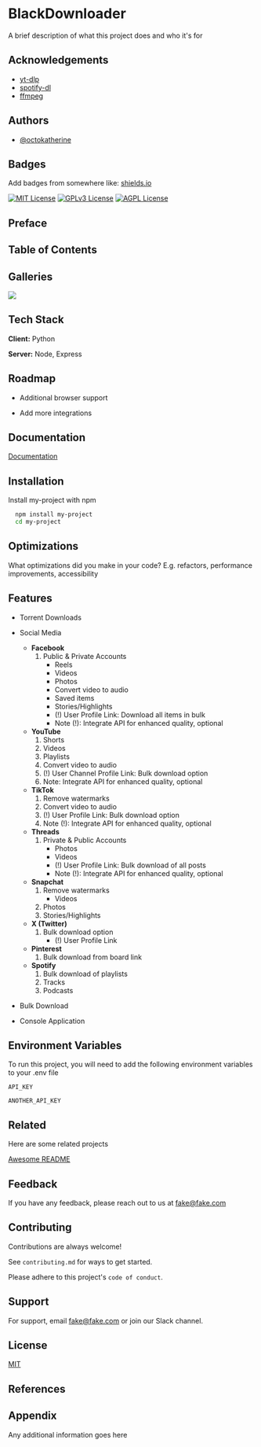 
<!--![Logo](https://github.com/LoneStamp/BlackDownloader/blob/main/src/icon/blackdownloader.png)-->


# BlackDownloader

A brief description of what this project does and who it's for


## Acknowledgements

 - [yt-dlp](https://awesomeopensource.com/project/elangosundar/awesome-README-templates)
 - [spotify-dl](https://github.com/matiassingers/awesome-readme)
 - [ffmpeg](https://bulldogjob.com/news/449-how-to-write-a-good-readme-for-your-github-project)


## Authors

- [@octokatherine](https://www.github.com/octokatherine)


## Badges

Add badges from somewhere like: [shields.io](https://shields.io/)

[![MIT License](https://img.shields.io/badge/License-MIT-green.svg)](https://choosealicense.com/licenses/mit/)
[![GPLv3 License](https://img.shields.io/badge/License-GPL%20v3-yellow.svg)](https://opensource.org/licenses/)
[![AGPL License](https://img.shields.io/badge/license-AGPL-blue.svg)](http://www.gnu.org/licenses/agpl-3.0)


## Preface
## Table of Contents
## Galleries
<img src="https://github.com/LoneStamp/BlackDownloader/blob/main/docs/Screenshot(2).png"/>

## Tech Stack

**Client:** Python

**Server:** Node, Express


## Roadmap

- Additional browser support

- Add more integrations


## Documentation

[Documentation](https://linktodocumentation)


## Installation

Install my-project with npm

```bash
  npm install my-project
  cd my-project
```
    
## Optimizations

What optimizations did you make in your code? E.g. refactors, performance improvements, accessibility


## Features

- Torrent Downloads
- Social Media
  * **Facebook**
    1. Public & Private Accounts
       - Reels
       - Videos
       - Photos
       - Convert video to audio
       - Saved items
       - Stories/Highlights
       - (!) User Profile Link: Download all items in bulk
       - Note (!): Integrate API for enhanced quality, optional
  * **YouTube**
    1. Shorts
    2. Videos
    3. Playlists
    4. Convert video to audio
    5. (!) User Channel Profile Link: Bulk download option
    6. Note: Integrate API for enhanced quality, optional
  * **TikTok**
    1. Remove watermarks
    2. Convert video to audio
    3. (!) User Profile Link: Bulk download option
    4. Note (!): Integrate API for enhanced quality, optional
  * **Threads**
    1. Private & Public Accounts
       - Photos
       - Videos
       - (!) User Profile Link: Bulk download of all posts
       - Note (!): Integrate API for enhanced quality, optional
  * **Snapchat**
    1. Remove watermarks
       - Videos
    2. Photos
    3. Stories/Highlights
  * **X (Twitter)**
    1. Bulk download option
       - (!) User Profile Link
  * **Pinterest**
    1. Bulk download from board link
  * **Spotify**
    1. Bulk download of playlists
    2. Tracks
    3. Podcasts

- Bulk Download
- Console Application



## Environment Variables

To run this project, you will need to add the following environment variables to your .env file

`API_KEY`

`ANOTHER_API_KEY`


## Related

Here are some related projects

[Awesome README](https://github.com/matiassingers/awesome-readme)


## Feedback

If you have any feedback, please reach out to us at fake@fake.com


## Contributing

Contributions are always welcome!

See `contributing.md` for ways to get started.

Please adhere to this project's `code of conduct`.


## Support

For support, email fake@fake.com or join our Slack channel.


## License

[MIT](https://choosealicense.com/licenses/mit/)


## References
## Appendix

Any additional information goes here

